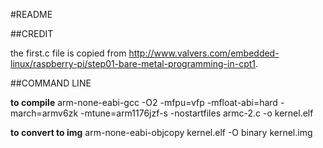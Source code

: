 #README

##CREDIT

the first.c file is copied from http://www.valvers.com/embedded-linux/raspberry-pi/step01-bare-metal-programming-in-cpt1.

##COMMAND LINE

**to compile** arm-none-eabi-gcc -O2 -mfpu=vfp -mfloat-abi=hard -march=armv6zk -mtune=arm1176jzf-s -nostartfiles armc-2.c -o kernel.elf

**to convert to img** arm-none-eabi-objcopy kernel.elf -O binary kernel.img
	
